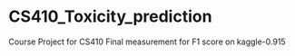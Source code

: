 # CS410_Toxicity_prediction
Course Project for CS410
Final measurement for F1 score on kaggle-0.915
